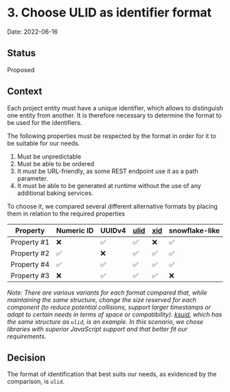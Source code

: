 # 3. Choose ULID as identifier format

Date: 2022-06-16

## Status

Proposed

## Context

Each project entity must have a unique identifier, which allows
to distinguish one entity from another. It is therefore necessary to determine the format to be used for the identifiers.

The following properties must be respected by the format in order for it to be suitable for our needs.

1.  Must be unpredictable
2.  Must be able to be ordered
3.  It must be URL-friendly, as some REST endpoint use it as a path parameter.
4.  It must be able to be generated at runtime without the use of any additional baking services.

To choose it, we compared several different alternative formats by placing them in relation to the required properties

| Property    | Numeric ID         | UUIDv4             | [ulid](https://github.com/ulid/spec) | [xid](https://github.com/rs/xid) | snowflake-like     |
| ----------- | ------------------ | ------------------ | ------------------------------------ | -------------------------------- | ------------------ |
| Property #1 | :x:                | :white_check_mark: | :white_check_mark:                   | :x:                              | :white_check_mark: |
| Property #2 | :white_check_mark: | :x:                | :white_check_mark:                   | :white_check_mark:               | :white_check_mark: |
| Property #4 | :white_check_mark: | :white_check_mark: | :white_check_mark:                   | :white_check_mark:               | :white_check_mark: |
| Property #3 | :x:                | :white_check_mark: | :white_check_mark:                   | :white_check_mark:               | :x:                |

_Note: There are various variants for each format compared that, while maintaining the same structure, change the size reserved for each component (to reduce potential collisions, support larger timestamps or adapt to certain needs in terms of space or compatibility). [ksuid](https://github.com/segmentio/ksuid), which has the same structure as `ulid`, is an example. In this scenario, we chose libraries with superior JavaScript support and that better fit our requirements._

## Decision

The format of identification that best suits our needs, as evidenced by the comparison, is `ulid`.
